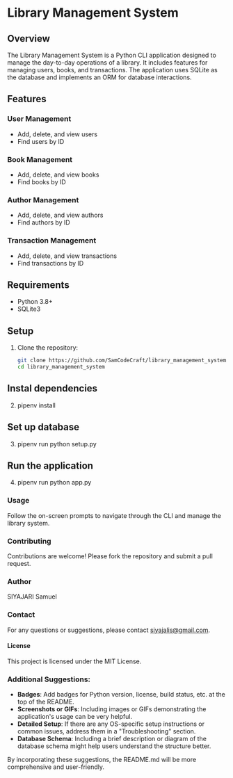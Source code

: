 # Library Management System

## Overview
The Library Management System is a Python CLI application designed to manage the day-to-day operations of a library. It includes features for managing users, books, and transactions. The application uses SQLite as the database and implements an ORM for database interactions.

## Features
### User Management
- Add, delete, and view users
- Find users by ID

### Book Management
- Add, delete, and view books
- Find books by ID

### Author Management
- Add, delete, and view authors
- Find authors by ID

### Transaction Management
- Add, delete, and view transactions
- Find transactions by ID

## Requirements
- Python 3.8+
- SQLite3

## Setup
1. Clone the repository:
   ```bash
   git clone https://github.com/SamCodeCraft/library_management_system.git
   cd library_management_system

## Instal dependencies

2. pipenv install

## Set up database

3. pipenv run python setup.py

## Run the application

4. pipenv run python app.py

### Usage

Follow the on-screen prompts to navigate through the CLI and manage the library system.

### Contributing

Contributions are welcome! Please fork the repository and submit a pull request.

### Author 

SIYAJARI Samuel

### Contact

For any questions or suggestions, please contact siyajalis@gmail.com.

#### License
This project is licensed under the MIT License.

### Additional Suggestions:
- **Badges**: Add badges for Python version, license, build status, etc. at the top of the README.
- **Screenshots or GIFs**: Including images or GIFs demonstrating the application's usage can be very helpful.
- **Detailed Setup**: If there are any OS-specific setup instructions or common issues, address them in a "Troubleshooting" section.
- **Database Schema**: Including a brief description or diagram of the database schema might help users understand the structure better.

By incorporating these suggestions, the README.md will be more comprehensive and user-friendly.

